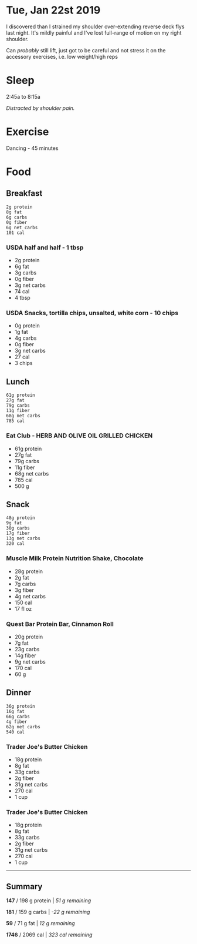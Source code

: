# Tue, Jan 22st 2019

I discovered than I strained my shoulder over-extending reverse deck flys last night. It's mildly painful and I've lost full-range of motion on my right shoulder.

Can *_probably_* still lift, just got to be careful and not stress it on the accessory exercises, i.e. low weight/high reps

# Sleep

2:45a to 8:15a

_Distracted by shoulder pain._

# Exercise

Dancing - 45 minutes


# Food

## Breakfast
    2g protein
    8g fat
    6g carbs
    0g fiber
    6g net carbs
    101 cal
### USDA half and half - 1 tbsp
- 2g protein
- 6g fat
- 3g carbs
- 0g fiber
- 3g net carbs
- 74 cal
- 4 tbsp
### USDA Snacks, tortilla chips, unsalted, white corn - 10 chips
- 0g protein
- 1g fat
- 4g carbs
- 0g fiber
- 3g net carbs
- 27 cal
- 3 chips
## Lunch
    61g protein
    27g fat
    79g carbs
    11g fiber
    68g net carbs
    785 cal
### Eat Club - HERB AND OLIVE OIL GRILLED CHICKEN
- 61g protein
- 27g fat
- 79g carbs
- 11g fiber
- 68g net carbs
- 785 cal
- 500 g
## Snack
    48g protein
    9g fat
    30g carbs
    17g fiber
    13g net carbs
    320 cal
### Muscle Milk Protein Nutrition Shake, Chocolate
- 28g protein
- 2g fat
- 7g carbs
- 3g fiber
- 4g net carbs
- 150 cal
- 17 fl oz
### Quest Bar Protein Bar, Cinnamon Roll
- 20g protein
- 7g fat
- 23g carbs
- 14g fiber
- 9g net carbs
- 170 cal
- 60 g
## Dinner
    36g protein
    16g fat
    66g carbs
    4g fiber
    62g net carbs
    540 cal
### Trader Joe's Butter Chicken
- 18g protein
- 8g fat
- 33g carbs
- 2g fiber
- 31g net carbs
- 270 cal
- 1 cup
### Trader Joe's Butter Chicken
- 18g protein
- 8g fat
- 33g carbs
- 2g fiber
- 31g net carbs
- 270 cal
- 1 cup


---

## Summary

**147** / 198 g protein | _51 g remaining_

**181** / 159 g carbs | _-22 g remaining_

**59** / 71 g fat | _12 g remaining_

**1746** / 2069 cal | _323 cal remaining_
